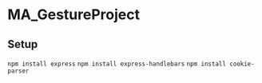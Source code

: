 # MA_GestureProject

## Setup

`npm install express`
`npm install express-handlebars`
`npm install cookie-parser`

